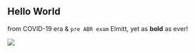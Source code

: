 ## Hello World 

from COVID-19 era & `pre ABR exam` Elmitt, yet as **bold** as ever!


![](https://i.imgur.com/Xv9KV4n.jpg)
